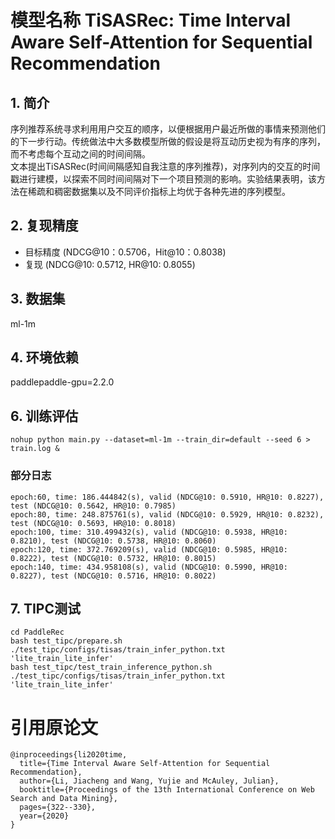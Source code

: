 # 模型名称 TiSASRec: Time Interval Aware Self-Attention for Sequential Recommendation
## 1. 简介
序列推荐系统寻求利用用户交互的顺序，以便根据用户最近所做的事情来预测他们的下一步行动。传统做法中大多数模型所做的假设是将互动历史视为有序的序列，而不考虑每个互动之间的时间间隔。  
文本提出TiSASRec(时间间隔感知自我注意的序列推荐)，对序列内的交互的时间戳进行建模，以探索不同时间间隔对下一个项目预测的影响。实验结果表明，该方法在稀疏和稠密数据集以及不同评价指标上均优于各种先进的序列模型。
## 2. 复现精度
- 目标精度 (NDCG@10：0.5706，Hit@10：0.8038)
- 复现 (NDCG@10: 0.5712, HR@10: 0.8055)
## 3. 数据集
ml-1m
## 4. 环境依赖
paddlepaddle-gpu=2.2.0
## 6. 训练评估
```
nohup python main.py --dataset=ml-1m --train_dir=default --seed 6 > train.log &
```
### 部分日志
```
epoch:60, time: 186.444842(s), valid (NDCG@10: 0.5910, HR@10: 0.8227), test (NDCG@10: 0.5642, HR@10: 0.7985)
epoch:80, time: 248.875761(s), valid (NDCG@10: 0.5929, HR@10: 0.8232), test (NDCG@10: 0.5693, HR@10: 0.8018)
epoch:100, time: 310.499432(s), valid (NDCG@10: 0.5938, HR@10: 0.8210), test (NDCG@10: 0.5738, HR@10: 0.8060)
epoch:120, time: 372.769209(s), valid (NDCG@10: 0.5985, HR@10: 0.8222), test (NDCG@10: 0.5732, HR@10: 0.8015)
epoch:140, time: 434.958108(s), valid (NDCG@10: 0.5990, HR@10: 0.8227), test (NDCG@10: 0.5716, HR@10: 0.8022)
```
## 7. TIPC测试
```
cd PaddleRec
bash test_tipc/prepare.sh ./test_tipc/configs/tisas/train_infer_python.txt 'lite_train_lite_infer'
bash test_tipc/test_train_inference_python.sh ./test_tipc/configs/tisas/train_infer_python.txt 'lite_train_lite_infer'
```
# 引用原论文
```
@inproceedings{li2020time,
  title={Time Interval Aware Self-Attention for Sequential Recommendation},
  author={Li, Jiacheng and Wang, Yujie and McAuley, Julian},
  booktitle={Proceedings of the 13th International Conference on Web Search and Data Mining},
  pages={322--330},
  year={2020}
}
```

